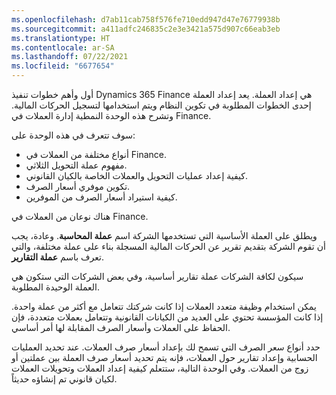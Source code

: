 ```yaml
---
ms.openlocfilehash: d7ab11cab758f576fe710edd947d47e76779938b
ms.sourcegitcommit: a411adfc246835c2e3e3421a575d907c66eab3eb
ms.translationtype: HT
ms.contentlocale: ar-SA
ms.lasthandoff: 07/22/2021
ms.locfileid: "6677654"
---
```

أول وأهم خطوات تنفيذ Dynamics 365 Finance هي إعداد العملة.  يعد إعداد العملة إحدى الخطوات المطلوبة في تكوين النظام ويتم استخدامها لتسجيل الحركات المالية. وتشرح هذه الوحدة النمطية إدارة العملات في Finance.

سوف تتعرف في هذه الوحدة على:

- أنواع مختلفة من العملات في Finance.
- مفهوم عملة التحويل الثلاثي.
- كيفية إعداد عمليات التحويل والعملات الخاصة بالكيان القانوني.
- تكوين موفري أسعار الصرف.
- كيفية استيراد أسعار الصرف من الموفرين.

هناك نوعان من العملات في Finance. 

ويطلق على العملة الأساسية التي تستخدمها الشركة اسم **عملة المحاسبة**. وعادة، يجب أن تقوم الشركة بتقديم تقرير عن الحركات المالية المسجلة بناء على عملة مختلفة، والتي تعرف باسم **عملة التقارير**. 

سيكون لكافة الشركات عملة تقارير أساسية، وفي بعض الشركات التي ستكون هي العملة الوحيدة المطلوبة.  

يمكن استخدام وظيفة متعدد العملات إذا كانت شركتك تتعامل مع أكثر من عملة واحدة.  إذا كانت المؤسسة تحتوي على العديد من الكيانات القانونية وتتعامل بعملات متعددة، فإن الحفاظ على العملات وأسعار الصرف المقابلة لها أمر أساسي.  

حدد أنواع سعر الصرف التي تسمح لك بإعداد أسعار صرف العملات.  عند تحديد العمليات الحسابية وإعداد تقارير حول العملات، فإنه يتم تحديد أسعار صرف العملة بين عملتين أو زوج من العملات.  وفي الوحدة التالية، ستتعلم كيفية إعداد العملات وتحويلات العملات لكيان قانوني تم إنشاؤه حديثاً.

